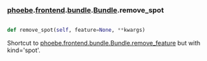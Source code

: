 ### [phoebe](phoebe.md).[frontend](phoebe.frontend.md).[bundle](phoebe.frontend.bundle.md).[Bundle](phoebe.frontend.bundle.Bundle.md).remove_spot

```py

def remove_spot(self, feature=None, **kwargs)

```



Shortcut to [phoebe.frontend.bundle.Bundle.remove_feature](phoebe.frontend.bundle.Bundle.remove_feature.md) but with kind='spot'.

